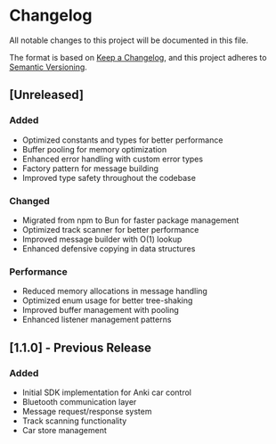 # Changelog

All notable changes to this project will be documented in this file.

The format is based on [Keep a Changelog](https://keepachangelog.com/en/1.0.0/),
and this project adheres to [Semantic Versioning](https://semver.org/spec/v2.0.0.html).

## [Unreleased]

### Added
- Optimized constants and types for better performance
- Buffer pooling for memory optimization
- Enhanced error handling with custom error types
- Factory pattern for message building
- Improved type safety throughout the codebase

### Changed
- Migrated from npm to Bun for faster package management
- Optimized track scanner for better performance
- Improved message builder with O(1) lookup
- Enhanced defensive copying in data structures

### Performance
- Reduced memory allocations in message handling
- Optimized enum usage for better tree-shaking
- Improved buffer management with pooling
- Enhanced listener management patterns

## [1.1.0] - Previous Release

### Added
- Initial SDK implementation for Anki car control
- Bluetooth communication layer
- Message request/response system
- Track scanning functionality
- Car store management
